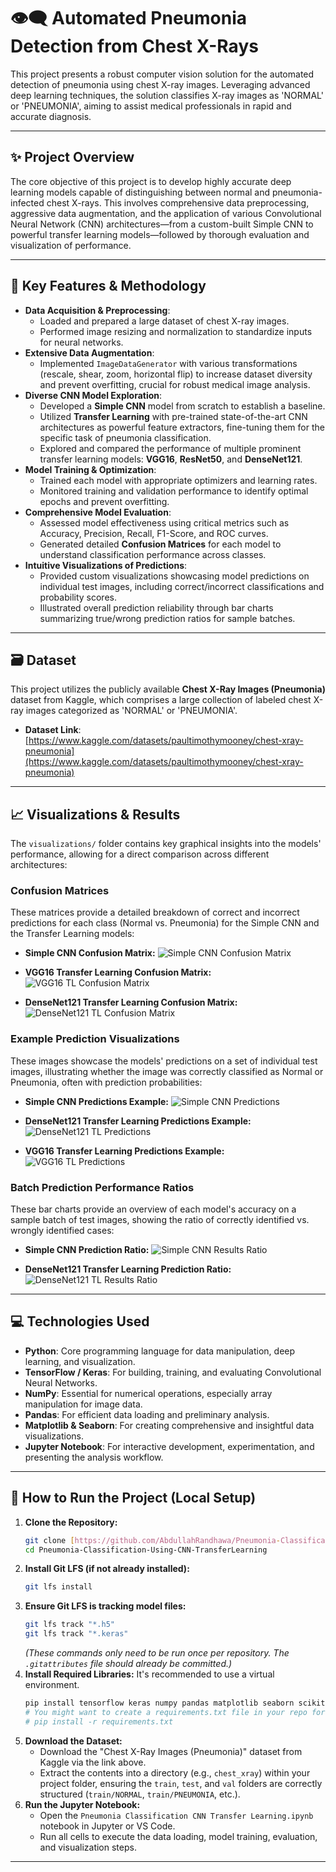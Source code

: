 # 👁️‍🗨️ Automated Pneumonia Detection from Chest X-Rays

This project presents a robust computer vision solution for the automated detection of pneumonia using chest X-ray images. Leveraging advanced deep learning techniques, the solution classifies X-ray images as 'NORMAL' or 'PNEUMONIA', aiming to assist medical professionals in rapid and accurate diagnosis.

---

## ✨ Project Overview

The core objective of this project is to develop highly accurate deep learning models capable of distinguishing between normal and pneumonia-infected chest X-rays. This involves comprehensive data preprocessing, aggressive data augmentation, and the application of various Convolutional Neural Network (CNN) architectures—from a custom-built Simple CNN to powerful transfer learning models—followed by thorough evaluation and visualization of performance.

---

## 🚀 Key Features & Methodology

* **Data Acquisition & Preprocessing**:
    * Loaded and prepared a large dataset of chest X-ray images.
    * Performed image resizing and normalization to standardize inputs for neural networks.
* **Extensive Data Augmentation**:
    * Implemented `ImageDataGenerator` with various transformations (rescale, shear, zoom, horizontal flip) to increase dataset diversity and prevent overfitting, crucial for robust medical image analysis.
* **Diverse CNN Model Exploration**:
    * Developed a **Simple CNN** model from scratch to establish a baseline.
    * Utilized **Transfer Learning** with pre-trained state-of-the-art CNN architectures as powerful feature extractors, fine-tuning them for the specific task of pneumonia classification.
    * Explored and compared the performance of multiple prominent transfer learning models: **VGG16**, **ResNet50**, and **DenseNet121**.
* **Model Training & Optimization**:
    * Trained each model with appropriate optimizers and learning rates.
    * Monitored training and validation performance to identify optimal epochs and prevent overfitting.
* **Comprehensive Model Evaluation**:
    * Assessed model effectiveness using critical metrics such as Accuracy, Precision, Recall, F1-Score, and ROC curves.
    * Generated detailed **Confusion Matrices** for each model to understand classification performance across classes.
* **Intuitive Visualizations of Predictions**:
    * Provided custom visualizations showcasing model predictions on individual test images, including correct/incorrect classifications and probability scores.
    * Illustrated overall prediction reliability through bar charts summarizing true/wrong prediction ratios for sample batches.

---

## 🗃️ Dataset

This project utilizes the publicly available **Chest X-Ray Images (Pneumonia)** dataset from Kaggle, which comprises a large collection of labeled chest X-ray images categorized as 'NORMAL' or 'PNEUMONIA'.

* **Dataset Link**: [https://www.kaggle.com/datasets/paultimothymooney/chest-xray-pneumonia](https://www.kaggle.com/datasets/paultimothymooney/chest-xray-pneumonia)

---

## 📈 Visualizations & Results

The `visualizations/` folder contains key graphical insights into the models' performance, allowing for a direct comparison across different architectures:

### Confusion Matrices

These matrices provide a detailed breakdown of correct and incorrect predictions for each class (Normal vs. Pneumonia) for the Simple CNN and the Transfer Learning models:

* **Simple CNN Confusion Matrix:**
    ![Simple CNN Confusion Matrix](visualizations/confusion_matrix_simple_cnn.png)

* **VGG16 Transfer Learning Confusion Matrix:**
    ![VGG16 TL Confusion Matrix](visualizations/confusion_matrix_vgg16_TL.png)

* **DenseNet121 Transfer Learning Confusion Matrix:**
    ![DenseNet121 TL Confusion Matrix](visualizations/confusion_matrix_denseNet121_TL.png)

### Example Prediction Visualizations

These images showcase the models' predictions on a set of individual test images, illustrating whether the image was correctly classified as Normal or Pneumonia, often with prediction probabilities:

* **Simple CNN Predictions Example:**
    ![Simple CNN Predictions](visualizations/simple_cnn_predictions.png)

* **DenseNet121 Transfer Learning Predictions Example:**
    ![DenseNet121 TL Predictions](visualizations/denseNet121_TL_predictions.png)

* **VGG16 Transfer Learning Predictions Example:**
    ![VGG16 TL Predictions](visualizations/vgg16_TL_predictions.png)

### Batch Prediction Performance Ratios

These bar charts provide an overview of each model's accuracy on a sample batch of test images, showing the ratio of correctly identified vs. wrongly identified cases:

* **Simple CNN Prediction Ratio:**
    ![Simple CNN Results Ratio](visualizations/simple_cnn_results_ratio.png)

* **DenseNet121 Transfer Learning Prediction Ratio:**
    ![DenseNet121 TL Results Ratio](visualizations/DenseNet121_TL_results_ratio.png)

---

## 💻 Technologies Used

* **Python**: Core programming language for data manipulation, deep learning, and visualization.
* **TensorFlow / Keras**: For building, training, and evaluating Convolutional Neural Networks.
* **NumPy**: Essential for numerical operations, especially array manipulation for image data.
* **Pandas**: For efficient data loading and preliminary analysis.
* **Matplotlib & Seaborn**: For creating comprehensive and insightful data visualizations.
* **Jupyter Notebook**: For interactive development, experimentation, and presenting the analysis workflow.

---

## 🏃 How to Run the Project (Local Setup)

1.  **Clone the Repository:**
    ```bash
    git clone [https://github.com/AbdullahRandhawa/Pneumonia-Classification-Using-CNN-TransferLearning.git](https://github.com/AbdullahRandhawa/Pneumonia-Classification-Using-CNN-TransferLearning.git)
    cd Pneumonia-Classification-Using-CNN-TransferLearning
    ```
2.  **Install Git LFS (if not already installed):**
    ```bash
    git lfs install
    ```
3.  **Ensure Git LFS is tracking model files:**
    ```bash
    git lfs track "*.h5"
    git lfs track "*.keras"
    ```
    *(These commands only need to be run once per repository. The `.gitattributes` file should already be committed.)*
4.  **Install Required Libraries:**
    It's recommended to use a virtual environment.
    ```bash
    pip install tensorflow keras numpy pandas matplotlib seaborn scikit-learn
    # You might want to create a requirements.txt file in your repo for easier setup:
    # pip install -r requirements.txt
    ```
5.  **Download the Dataset:**
    * Download the "Chest X-Ray Images (Pneumonia)" dataset from Kaggle via the link above.
    * Extract the contents into a directory (e.g., `chest_xray`) within your project folder, ensuring the `train`, `test`, and `val` folders are correctly structured (`train/NORMAL`, `train/PNEUMONIA`, etc.).
6.  **Run the Jupyter Notebook:**
    * Open the `Pneumonia Classification CNN Transfer Learning.ipynb` notebook in Jupyter or VS Code.
    * Run all cells to execute the data loading, model training, evaluation, and visualization steps.

---
